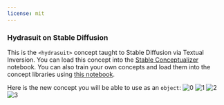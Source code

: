 ```yaml
---
license: mit
---
```

### Hydrasuit on Stable Diffusion
This is the `<hydrasuit>` concept taught to Stable Diffusion via Textual Inversion. You can load this concept into the [Stable Conceptualizer](https://colab.research.google.com/github/huggingface/notebooks/blob/main/diffusers/stable_conceptualizer_inference.ipynb) notebook. You can also train your own concepts and load them into the concept libraries using [this notebook](https://colab.research.google.com/github/huggingface/notebooks/blob/main/diffusers/sd_textual_inversion_training.ipynb).

Here is the new concept you will be able to use as an `object`:
![<hydrasuit> 0](https://huggingface.co/sd-concepts-library/hydrasuit/resolve/main/concept_images/0.jpeg)
![<hydrasuit> 1](https://huggingface.co/sd-concepts-library/hydrasuit/resolve/main/concept_images/2.jpeg)
![<hydrasuit> 2](https://huggingface.co/sd-concepts-library/hydrasuit/resolve/main/concept_images/1.jpeg)
![<hydrasuit> 3](https://huggingface.co/sd-concepts-library/hydrasuit/resolve/main/concept_images/3.jpeg)

